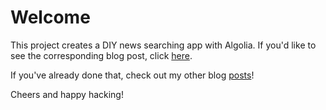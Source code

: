 # Welcome

This project creates a DIY news searching app with Algolia. 
If you'd like to see the corresponding blog post, click [here](https://stories.mlh.io/build-your-own-news-search-engine-with-algolia-a0fb94b45d05). 

If you've already done that, check out my other blog [posts](https://medium.com/@jeetg)!


Cheers and happy hacking!

